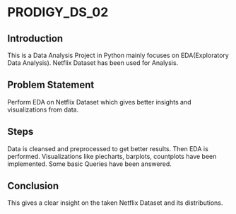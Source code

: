 # PRODIGY_DS_02
## Introduction
This is a Data Analysis Project in Python mainly focuses on EDA(Exploratory Data Analysis). Netflix Dataset has been used for Analysis.
## Problem Statement
Perform EDA on Netflix Dataset which gives better insights and visualizations from data.
## Steps
Data is cleansed and preprocessed to get better results.
Then EDA is performed.
Visualizations like piecharts, barplots, countplots have been implemented.
Some basic Queries have been answered.
## Conclusion
This gives a clear insight on the taken Netflix Dataset and its distributions.
